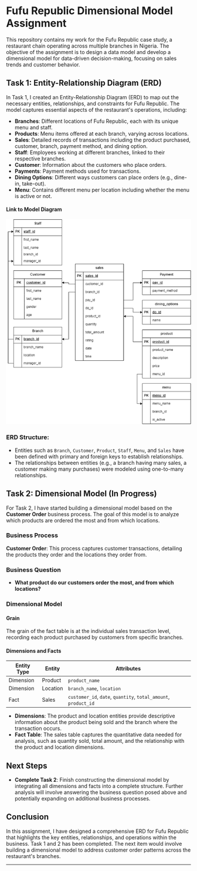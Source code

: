# Fufu Republic Dimensional Model Assignment

This repository contains my work for the Fufu Republic case study, a restaurant chain operating across multiple branches in Nigeria. The objective of the assignment is to design a data model and develop a dimensional model for data-driven decision-making, focusing on sales trends and customer behavior.

## Task 1: Entity-Relationship Diagram (ERD)

In Task 1, I created an Entity-Relationship Diagram (ERD) to map out the necessary entities, relationships, and constraints for Fufu Republic. The model captures essential aspects of the restaurant's operations, including:

- **Branches**: Different locations of Fufu Republic, each with its unique menu and staff.
- **Products**: Menu items offered at each branch, varying across locations.
- **Sales**: Detailed records of transactions including the product purchased, customer, branch, payment method, and dining option.
- **Staff**: Employees working at different branches, linked to their respective branches.
- **Customer**: Information about the customers who place orders.
- **Payments**: Payment methods used for transactions.
- **Dining Options**: Different ways customers can place orders (e.g., dine-in, take-out).
- **Menu**: Contains different menu per location including whether the menu is active or not.

#### Link to Model Diagram
![Fufu Restaurant](./fufu_resturant.png)


### ERD Structure:
- Entities such as `Branch`, `Customer`, `Product`, `Staff`, `Menu`, and `Sales` have been defined with primary and foreign keys to establish relationships.
- The relationships between entities (e.g., a branch having many sales, a customer making many purchases) were modeled using one-to-many relationships.

## Task 2: Dimensional Model (In Progress)

For Task 2, I have started building a dimensional model based on the **Customer Order** business process. The goal of this model is to analyze which products are ordered the most and from which locations.

### Business Process
**Customer Order**: This process captures customer transactions, detailing the products they order and the locations they order from.

### Business Question
- **What product do our customers order the most, and from which locations?**

### Dimensional Model

#### Grain
The grain of the fact table is at the individual sales transaction level, recording each product purchased by customers from specific branches.

#### Dimensions and Facts

| Entity Type | Entity   | Attributes                                |
|-------------|----------|-------------------------------------------|
| Dimension   | Product  | `product_name`                            |
| Dimension   | Location | `branch_name`, `location`                 |
| Fact        | Sales    | `customer_id`, `date`, `quantity`, `total_amount`, `product_id` |

- **Dimensions**: The product and location entities provide descriptive information about the product being sold and the branch where the transaction occurs.
- **Fact Table**: The sales table captures the quantitative data needed for analysis, such as quantity sold, total amount, and the relationship with the product and location dimensions.

## Next Steps

- **Complete Task 2**: Finish constructing the dimensional model by integrating all dimensions and facts into a complete structure. Further analysis will involve answering the business question posed above and potentially expanding on additional business processes.

## Conclusion

In this assignment, I have designed a comprehensive ERD for Fufu Republic that highlights the key entities, relationships, and operations within the business. Task 1 and 2 has been completed. The next item would involve building a dimensional model to address customer order patterns across the restaurant's branches.

---